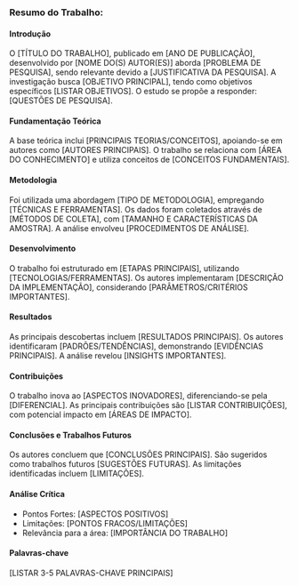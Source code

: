 ### Resumo do Trabalho:

#### Introdução

O [TÍTULO DO TRABALHO], publicado em [ANO DE PUBLICAÇÃO], desenvolvido por [NOME DO(S) AUTOR(ES)] aborda [PROBLEMA DE PESQUISA], sendo relevante devido a [JUSTIFICATIVA DA PESQUISA]. A investigação busca [OBJETIVO PRINCIPAL], tendo como objetivos específicos [LISTAR OBJETIVOS]. O estudo se propõe a responder: [QUESTÕES DE PESQUISA].

#### Fundamentação Teórica

A base teórica inclui [PRINCIPAIS TEORIAS/CONCEITOS], apoiando-se em autores como [AUTORES PRINCIPAIS]. O trabalho se relaciona com [ÁREA DO CONHECIMENTO] e utiliza conceitos de [CONCEITOS FUNDAMENTAIS].

#### Metodologia

Foi utilizada uma abordagem [TIPO DE METODOLOGIA], empregando [TÉCNICAS E FERRAMENTAS]. Os dados foram coletados através de [MÉTODOS DE COLETA], com [TAMANHO E CARACTERÍSTICAS DA AMOSTRA]. A análise envolveu [PROCEDIMENTOS DE ANÁLISE].

#### Desenvolvimento

O trabalho foi estruturado em [ETAPAS PRINCIPAIS], utilizando [TECNOLOGIAS/FERRAMENTAS]. Os autores implementaram [DESCRIÇÃO DA IMPLEMENTAÇÃO], considerando [PARÂMETROS/CRITÉRIOS IMPORTANTES].

#### Resultados

As principais descobertas incluem [RESULTADOS PRINCIPAIS]. Os autores identificaram [PADRÕES/TENDÊNCIAS], demonstrando [EVIDÊNCIAS PRINCIPAIS]. A análise revelou [INSIGHTS IMPORTANTES].

#### Contribuições

O trabalho inova ao [ASPECTOS INOVADORES], diferenciando-se pela [DIFERENCIAL]. As principais contribuições são [LISTAR CONTRIBUIÇÕES], com potencial impacto em [ÁREAS DE IMPACTO].

#### Conclusões e Trabalhos Futuros

Os autores concluem que [CONCLUSÕES PRINCIPAIS]. São sugeridos como trabalhos futuros [SUGESTÕES FUTURAS]. As limitações identificadas incluem [LIMITAÇÕES].

#### Análise Crítica

- Pontos Fortes: [ASPECTOS POSITIVOS]
- Limitações: [PONTOS FRACOS/LIMITAÇÕES]
- Relevância para a área: [IMPORTÂNCIA DO TRABALHO]

#### Palavras-chave

[LISTAR 3-5 PALAVRAS-CHAVE PRINCIPAIS]